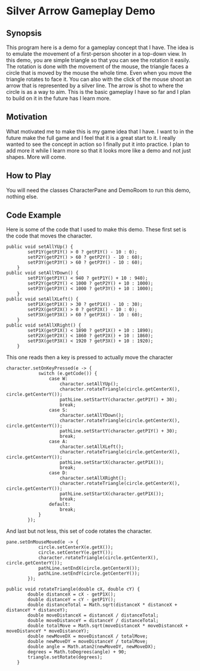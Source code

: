 # Silver Arrow Gameplay Demo

## Synopsis
This program here is a demo for a gameplay concept that I have. The idea is to emulate the movement of a first-person shooter in a top-down view.
In this demo, you are simple triangle so that you can see the rotation it easily. The rotation is done with the movement of the mouse, the triangle faces a circle that is 
moved by the mouse the whole time. Even when you move the triangle rotates to face it. You can also with the click of the mouse shoot an arrow that is represented by a silver line.
The arrow is shot to where the circle is as a way to aim. This is the basic gameplay I have so far and I plan to build on it in the future has I learn more.

## Motivation
What motivated me to make this is my game idea that I have. I want to in the future make the full game and I feel that it is a great start to it. I really wanted to see the concept 
in action so I finally put it into practice. I plan to add more it while I learn more so that it looks more like a demo and not just shapes. More will come.

## How to Play
You will need the classes CharacterPane and DemoRoom to run this demo, nothing else.

## Code Example
Here is some of the code that I used to make this demo. These first set is the code that moves the character.
```
public void setAllYUp() {
        setP1Y(getP1Y() > 0 ? getP1Y() - 10 : 0);
        setP2Y(getP2Y() > 60 ? getP2Y() - 10 : 60);
        setP3Y(getP3Y() > 60 ? getP3Y() - 10 : 60);
    }
public void setAllYDown() {
        setP1Y(getP1Y() < 940 ? getP1Y() + 10 : 940);
        setP2Y(getP2Y() < 1000 ? getP2Y() + 10 : 1000);
        setP3Y(getP3Y() < 1000 ? getP3Y() + 10 : 1000);
    }
public void setAllXLeft() {
        setP1X(getP1X() > 30 ? getP1X() - 10 : 30);
        setP2X(getP2X() > 0 ? getP2X() - 10 : 0);
        setP3X(getP3X() > 60 ? getP3X() - 10 : 60);
    }
public void setAllXRight() {
        setP1X(getP1X() < 1890 ? getP1X() + 10 : 1890);
        setP2X(getP2X() < 1860 ? getP2X() + 10 : 1860);
        setP3X(getP3X() < 1920 ? getP3X() + 10 : 1920);
    }
```
This one reads then a key is pressed to actually move the character
```
character.setOnKeyPressed(e -> {
            switch (e.getCode()) {
                case W:
                    character.setAllYUp();
                    character.rotateTriangle(circle.getCenterX(), circle.getCenterY());
                    pathLine.setStartY(character.getP1Y() + 30);
                    break;
                case S:
                    character.setAllYDown();
                    character.rotateTriangle(circle.getCenterX(), circle.getCenterY());
                    pathLine.setStartY(character.getP1Y() + 30);
                    break;
                case A:
                    character.setAllXLeft();
                    character.rotateTriangle(circle.getCenterX(), circle.getCenterY());
                    pathLine.setStartX(character.getP1X());
                    break;
                case D:
                    character.setAllXRight();
                    character.rotateTriangle(circle.getCenterX(), circle.getCenterY());
                    pathLine.setStartX(character.getP1X());
                    break;
                default:
                    break;
            }
        });
```
And last but not less, this set of code rotates the character.
```
pane.setOnMouseMoved(e -> {
            circle.setCenterX(e.getX());
            circle.setCenterY(e.getY());
            character.rotateTriangle(circle.getCenterX(), circle.getCenterY());
            pathLine.setEndX(circle.getCenterX());
            pathLine.setEndY(circle.getCenterY());
        });
```
```
public void rotateTriangle(double cX, double cY) {
        double distanceX = cX - getP1X();
        double distanceY = cY - getP1Y();
        double distanceTotal = Math.sqrt(distanceX * distanceX + distanceY * distanceY);
        double moveDistanceX = distanceX / distanceTotal;
        double moveDistanceY = distanceY / distanceTotal;
        double totalMove = Math.sqrt(moveDistanceX * moveDistanceX + moveDistanceY * moveDistanceY);
        double newMoveDX = moveDistanceX / totalMove;
        double newMoveDY = moveDistanceY / totalMove;
        double angle = Math.atan2(newMoveDY, newMoveDX);
        degrees = Math.toDegrees(angle) + 90;
        triangle.setRotate(degrees);
    }
```

